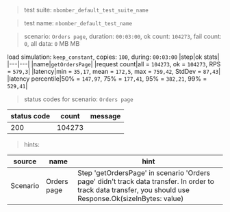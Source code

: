 > test suite: `nbomber_default_test_suite_name`

> test name: `nbomber_default_test_name`

> scenario: `Orders page`, duration: `00:03:00`, ok count: `104273`, fail count: `0`, all data: `0` MB MB

load simulation: `keep_constant`, copies: `100`, during: `00:03:00`
|step|ok stats|
|---|---|
|name|`getOrdersPage`|
|request count|all = `104273`, ok = `104273`, RPS = `579,3`|
|latency|min = `35,17`, mean = `172,5`, max = `759,42`, StdDev = `87,43`|
|latency percentile|50% = `147,97`, 75% = `177,41`, 95% = `382,21`, 99% = `529,41`|
> status codes for scenario: `Orders page`

|status code|count|message|
|---|---|---|
|200|104273||

> hints:

|source|name|hint|
|---|---|---|
|Scenario|Orders page|Step 'getOrdersPage' in scenario 'Orders page' didn't track data transfer. In order to track data transfer, you should use Response.Ok(sizeInBytes: value)|
